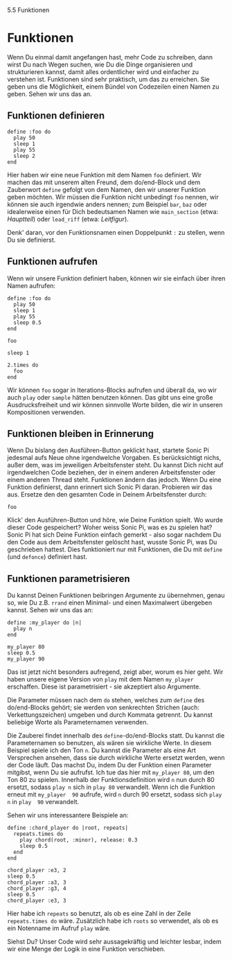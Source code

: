 5.5 Funktionen

# Funktionen

Wenn Du einmal damit angefangen hast, mehr Code zu schreiben, dann 
wirst Du nach Wegen suchen, wie Du die Dinge organisieren und 
strukturieren kannst, damit alles ordentlicher wird und einfacher zu 
verstehen ist. Funktionen sind sehr praktisch, um das zu erreichen. Sie 
geben uns die Möglichkeit, einem Bündel von Codezeilen einen Namen zu 
geben. Sehen wir uns das an.

## Funktionen definieren

```
define :foo do
  play 50
  sleep 1
  play 55
  sleep 2
end
```

Hier haben wir eine neue Funktion mit dem Namen `foo` definiert. Wir 
machen das mit unserem alten Freund, dem do/end-Block und dem 
Zauberwort `define` gefolgt von dem Namen, den wir unserer Funktion 
geben möchten. Wir müssen die Funktion nicht unbedingt `foo` nennen, 
wir können sie auch irgendwie anders nennen; zum Beispiel `bar`, `baz` 
oder idealerweise einen für Dich bedeutsamen Namen wie `main_section` 
(etwa: *Hauptteil*) oder `lead_riff` (etwa: *Leitfigur*).

Denk' daran, vor den Funktionsnamen einen Doppelpunkt `:` zu stellen, 
wenn Du sie definierst.

## Funktionen aufrufen

Wenn wir unsere Funktion definiert haben, können wir sie einfach über 
ihren Namen aufrufen:

```
define :foo do
  play 50
  sleep 1
  play 55
  sleep 0.5
end

foo

sleep 1

2.times do
  foo
end
```

Wir können `foo` sogar in Iterations-Blocks aufrufen und überall da, wo 
wir auch `play` oder `sample` hätten benutzen können. Das gibt uns eine 
große Ausdrucksfreiheit und wir können sinnvolle Worte bilden, die wir 
in unseren Kompositionen verwenden.

## Funktionen bleiben in Erinnerung

Wenn Du bislang den Ausführen-Button geklickt hast, startete Sonic Pi 
jedesmal aufs Neue ohne irgendwelche Vorgaben. Es berücksichtigt nichs, 
außer dem, was im jeweiligen Arbeitsfenster steht. Du kannst Dich nicht 
auf irgendwelchen Code beziehen, der in einem anderen Arbeitsfenster 
oder einem anderen Thread steht. Funktionen ändern das jedoch. Wenn Du 
eine Funktion definierst, dann erinnert sich Sonic Pi daran. Probieren 
wir das aus. Ersetze den den gesamten Code in Deinem Arbeitsfenster 
durch:

```
foo
```

Klick' den Ausführen-Button und höre, wie Deine Funktion spielt. Wo 
wurde dieser Code gespeichert? Woher weiss Sonic Pi, was es zu spielen 
hat? Sonic Pi hat sich Deine Funktion einfach gemerkt - also sogar
nachdem  Du den Code aus dem Arbeitsfenster gelöscht hast, wusste
Sonic Pi, was Du geschrieben hattest. Dies funktioniert nur mit
Funktionen, die Du mit `define` (und `defonce`) definiert hast.

## Funktionen parametrisieren

Du kannst Deinen Funktionen beibringen Argumente zu übernehmen,
genau so, wie Du z.B. `rrand` einen Minimal- und einen Maximalwert
übergeben kannst. Sehen wir uns das an:

```
define :my_player do |n|
  play n
end

my_player 80
sleep 0.5
my_player 90
```

Das ist jetzt nicht besonders aufregend, zeigt aber, worum es hier 
geht. Wir haben unsere eigene Version von `play` mit dem Namen 
`my_player` erschaffen. Diese ist parametrisiert - sie akzeptiert also
Argumente.

Die Parameter müssen nach dem `do` stehen, welches zum `define` des 
do/end-Blocks gehört; sie werden von senkrechten Strichen (auch: 
Verkettungszeichen) umgeben und durch Kommata getrennt. Du kannst 
beliebige Worte als Parameternamen verwenden.

Die Zauberei findet innerhalb des `define`-do/end-Blocks statt. Du 
kannst die Parameternamen so benutzen, als wären sie wirkliche Werte. 
In diesem Beispiel spiele ich den Ton `n`. Du kannst die Parameter als 
eine Art Versprechen ansehen, dass sie durch wirkliche Werte ersetzt 
werden, wenn der Code läuft. Das machst Du, indem Du der Funktion einen 
Parameter mitgibst, wenn Du sie aufrufst. Ich tue das hier mit 
`my_player 80`, um den Ton 80 zu spielen. Innerhalb der 
Funktionsdefinition wird `n` nun durch 80 ersetzt, sodass `play n` sich 
in `play 80` verwandelt. Wenn ich die Funktion erneut mit `my_player 
90` aufrufe, wird `n` durch 90 ersetzt, sodass sich `play n` in `play 
90` verwandelt.

Sehen wir uns interessantere Beispiele an:

``` 
define :chord_player do |root, repeats| 
  repeats.times do
    play chord(root, :minor), release: 0.3
    sleep 0.5
  end
end

chord_player :e3, 2
sleep 0.5
chord_player :a3, 3
chord_player :g3, 4
sleep 0.5
chord_player :e3, 3
```

Hier habe ich `repeats` so benutzt, als ob es eine Zahl in der Zeile 
`repeats.times do` wäre. Zusätzlich habe ich `roots` so verwendet, als 
ob es ein Notenname im Aufruf `play` wäre.

Siehst Du? Unser Code wird sehr aussagekräftig und leichter lesbar,
indem wir eine Menge der Logik in eine Funktion verschieben.

